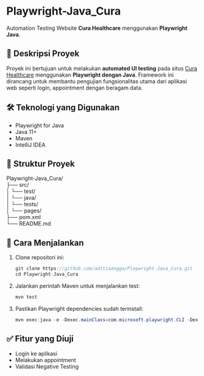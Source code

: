 # Playwright-Java_Cura

Automation Testing Website **Cura Healthcare** menggunakan **Playwright Java**.

## 📌 Deskripsi Proyek

Proyek ini bertujuan untuk melakukan **automated UI testing** pada situs [Cura Healthcare](https://katalon-demo-cura.herokuapp.com/) menggunakan **Playwright dengan Java**. Framework ini dirancang untuk membantu pengujian fungsionalitas utama dari aplikasi web seperti login, appointment dengan beragam data.

## 🛠️ Teknologi yang Digunakan

- Playwright for Java
- Java 11+
- Maven
- IntelliJ IDEA

## 📁 Struktur Proyek

Playwright-Java_Cura/<br>
├── src/<br>
│   └── test/<br>
│       └── java/<br>
│           └── tests/<br>
│           └── pages/<br>
├── pom.xml<br>
└── README.md<br>

## 🚀 Cara Menjalankan

1. Clone repositori ini:
   ```java
   git clone https://github.com/aditiaangga/Playwright-Java_Cura.git
   cd Playwright-Java_Cura
   ```

3. Jalankan perintah Maven untuk menjalankan test:<br>
   ```java
   mvn test
   ```

4. Pastikan Playwright dependencies sudah terinstall:<br>
   ```java
   mvn exec:java -e -Dexec.mainClass=com.microsoft.playwright.CLI -Dexec.args="install"
   ```

## ✅ Fitur yang Diuji

- Login ke aplikasi
- Melakukan appointment
- Validasi Negative Testing
